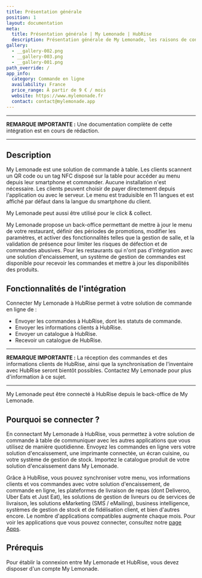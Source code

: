 ```yaml
---
title: Présentation générale
position: 1
layout: documentation
meta:
  title: Présentation générale | My Lemonade | HubRise
  description: Présentation générale de My Lemonade, les raisons de connecter votre solution de commande à table à HubRise et liste des fonctionnalités de l'intégration avec HubRise.
gallery:
  - __gallery-002.png
  - __gallery-003.png
  - __gallery-001.png
path_override: /
app_info:
  category: Commande en ligne
  availability: France
  price_range: À partir de 9 € / mois
  website: https://www.mylemonade.fr
  contact: contact@mylemonade.app
---
```


---

**REMARQUE IMPORTANTE :** Une documentation complète de cette intégration est en cours de rédaction.

---

## Description

My Lemonade est une solution de commande à table. Les clients scannent un QR code ou un tag NFC disposé sur la table pour accéder au menu depuis leur smartphone et commander. Aucune installation n'est nécessaire. Les clients peuvent choisir de payer directement depuis l'application ou avec le serveur. Le menu est traduisible en 11 langues et est affiché par défaut dans la langue du smartphone du client.

My Lemonade peut aussi être utilisé pour le click & collect.

My Lemonade propose un back-office permettant de mettre à jour le menu de votre restaurant, définir des périodes de promotions, modifier les paramètres, et activer des fonctionnalités telles que la gestion de salle, et la validation de présence pour limiter les risques de défection et de commandes abusives. Pour les restaurants qui n'ont pas d'intégration avec une solution d'encaissement, un système de gestion de commandes est disponible pour recevoir les commandes et mettre à jour les disponibilités des produits.

## Fonctionnalités de l'intégration

Connecter My Lemonade à HubRise permet à votre solution de commande en ligne de :

- Envoyer les commandes à HubRise, dont les statuts de commande.
- Envoyer les informations clients à HubRise.
- Envoyer un catalogue à HubRise.
- Recevoir un catalogue de HubRise.

---

**REMARQUE IMPORTANTE :** La réception des commandes et des informations clients de HubRise, ainsi que la synchronisation de l'inventaire avec HubRise seront bientôt possibles. Contactez My Lemonade pour plus d'information à ce sujet.

---

My Lemonade peut être connecté à HubRise depuis le back-office de My Lemonade.

## Pourquoi se connecter ?

En connectant My Lemonade à HubRise, vous permettez à votre solution de commande à table de communiquer avec les autres applications que vous utilisez de manière quotidienne. Envoyez les commandes en ligne vers votre solution d'encaissement, une imprimante connectée, un écran cuisine, ou votre système de gestion de stock. Importez le catalogue produit de votre solution d'encaissement dans My Lemonade.

Grâce à HubRise, vous pouvez synchroniser votre menu, vos informations clients et vos commandes avec votre solution d'encaissement, de commande en ligne, les plateformes de livraison de repas (dont Deliveroo, Uber Eats et Just Eat), les solutions de gestion de livreurs ou de services de livraison, les solutions eMarketing (SMS / eMailing), business intelligence, systèmes de gestion de stock et de fidélisation client, et bien d'autres encore. Le nombre d'applications compatibles augmente chaque mois. Pour voir les applications que vous pouvez connecter, consultez notre [page Apps](/apps).

## Prérequis

Pour établir la connexion entre My Lemonade et HubRise, vous devez disposer d'un compte My Lemonade.

